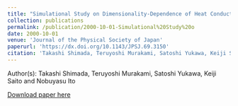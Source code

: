 ```yaml
---
title: "Simulational Study on Dimensionality-Dependence of Heat Conduction"
collection: publications
permalink: /publication/2000-10-01-Simulational%20Study%20o
date: 2000-10-01
venue: 'Journal of the Physical Society of Japan'
paperurl: 'https://dx.doi.org/10.1143/JPSJ.69.3150'
citation: 'Takashi Shimada, Teruyoshi Murakami, Satoshi Yukawa, Keiji Saito and Nobuyasu Ito, Simulational Study on Dimensionality-Dependence of Heat Conduction, Journal of the Physical Society of Japan, <b>69</b>, 3150-3153, (2000)'
---
```


Author(s): Takashi Shimada, Teruyoshi Murakami, Satoshi Yukawa, Keiji Saito and Nobuyasu Ito


<a href='https://dx.doi.org/10.1143/JPSJ.69.3150'>Download paper here</a>

